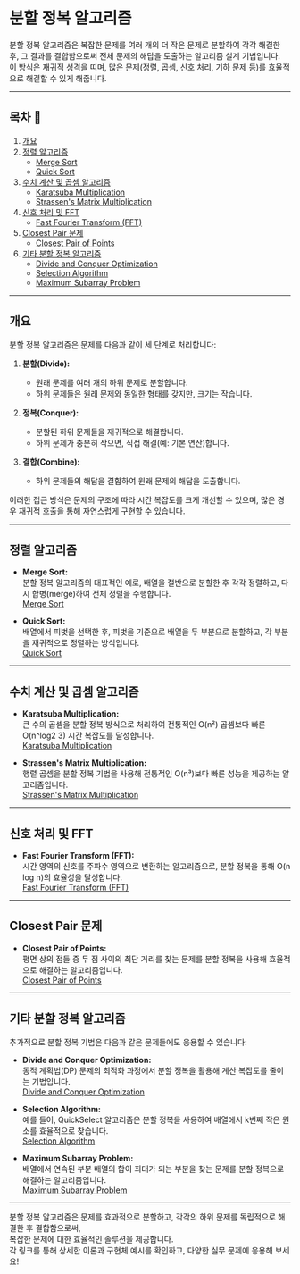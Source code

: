 # 분할 정복 알고리즘

분할 정복 알고리즘은 복잡한 문제를 여러 개의 더 작은 문제로 분할하여 각각 해결한 후, 그 결과를 결합함으로써 전체 문제의 해답을 도출하는 알고리즘 설계 기법입니다.  
이 방식은 재귀적 성격을 띠며, 많은 문제(정렬, 곱셈, 신호 처리, 기하 문제 등)를 효율적으로 해결할 수 있게 해줍니다.

---

## 목차 📝
1. [개요](#개요)
2. [정렬 알고리즘](#정렬-알고리즘)
   - [Merge Sort](../sort/merge.c)
   - [Quick Sort](../sort/quick.c)
3. [수치 계산 및 곱셈 알고리즘](#수치-계산-및-곱셈-알고리즘)
   - [Karatsuba Multiplication](karatsuba.md)
   - [Strassen's Matrix Multiplication](strassen.md)
4. [신호 처리 및 FFT](#신호-처리-및-fft)
   - [Fast Fourier Transform (FFT)](fft.md)
5. [Closest Pair 문제](#closest-pair-문제)
   - [Closest Pair of Points](closest_pair.md)
6. [기타 분할 정복 알고리즘](#기타-분할-정복-알고리즘)
   - [Divide and Conquer Optimization](dnc_optimization.md)
   - [Selection Algorithm](select.md)
   - [Maximum Subarray Problem](max_subarray.md)

---

## 개요
분할 정복 알고리즘은 문제를 다음과 같이 세 단계로 처리합니다:

1. **분할(Divide):**  
   - 원래 문제를 여러 개의 하위 문제로 분할합니다.
   - 하위 문제들은 원래 문제와 동일한 형태를 갖지만, 크기는 작습니다.

2. **정복(Conquer):**  
   - 분할된 하위 문제들을 재귀적으로 해결합니다.
   - 하위 문제가 충분히 작으면, 직접 해결(예: 기본 연산)합니다.

3. **결합(Combine):**  
   - 하위 문제들의 해답을 결합하여 원래 문제의 해답을 도출합니다.

이러한 접근 방식은 문제의 구조에 따라 시간 복잡도를 크게 개선할 수 있으며, 
많은 경우 재귀적 호출을 통해 자연스럽게 구현할 수 있습니다.

---

## 정렬 알고리즘
- **Merge Sort:**  
  분할 정복 알고리즘의 대표적인 예로, 배열을 절반으로 분할한 후 각각 정렬하고, 다시 합병(merge)하여 전체 정렬을 수행합니다.  
  [Merge Sort](../sort/merge.c)

- **Quick Sort:**  
  배열에서 피벗을 선택한 후, 피벗을 기준으로 배열을 두 부분으로 분할하고, 각 부분을 재귀적으로 정렬하는 방식입니다.  
  [Quick Sort](../sort/quick.c)

---

## 수치 계산 및 곱셈 알고리즘
- **Karatsuba Multiplication:**  
  큰 수의 곱셈을 분할 정복 방식으로 처리하여 전통적인 O(n²) 곱셈보다 빠른 O(n^log2 3) 시간 복잡도를 달성합니다.  
  [Karatsuba Multiplication](./Multiplication/README.md)

- **Strassen's Matrix Multiplication:**  
  행렬 곱셈을 분할 정복 기법을 사용해 전통적인 O(n³)보다 빠른 성능을 제공하는 알고리즘입니다.  
  [Strassen's Matrix Multiplication](./Multiplication/README.md)

---

## 신호 처리 및 FFT
- **Fast Fourier Transform (FFT):**  
  시간 영역의 신호를 주파수 영역으로 변환하는 알고리즘으로, 분할 정복을 통해 O(n log n)의 효율성을 달성합니다.  
  [Fast Fourier Transform (FFT)](./FFT/README.md)

---

## Closest Pair 문제
- **Closest Pair of Points:**  
  평면 상의 점들 중 두 점 사이의 최단 거리를 찾는 문제를 분할 정복을 사용해 효율적으로 해결하는 알고리즘입니다.  
  [Closest Pair of Points](./ClosestPair/README.md)

---

## 기타 분할 정복 알고리즘
추가적으로 분할 정복 기법은 다음과 같은 문제들에도 응용할 수 있습니다:

- **Divide and Conquer Optimization:**  
  동적 계획법(DP) 문제의 최적화 과정에서 분할 정복을 활용해 계산 복잡도를 줄이는 기법입니다.  
  [Divide and Conquer Optimization](./Optimization/README.md)

- **Selection Algorithm:**  
  예를 들어, QuickSelect 알고리즘은 분할 정복을 사용하여 배열에서 k번째 작은 원소를 효율적으로 찾습니다.  
  [Selection Algorithm](./Selection/README.md)

- **Maximum Subarray Problem:**  
  배열에서 연속된 부분 배열의 합이 최대가 되는 부분을 찾는 문제를 분할 정복으로 해결하는 알고리즘입니다.  
  [Maximum Subarray Problem](./MaximumSubarray/README.md)

---

분할 정복 알고리즘은 문제를 효과적으로 분할하고, 각각의 하위 문제를 독립적으로 해결한 후 결합함으로써,  
복잡한 문제에 대한 효율적인 솔루션을 제공합니다.  
각 링크를 통해 상세한 이론과 구현체 예시를 확인하고, 다양한 실무 문제에 응용해 보세요!